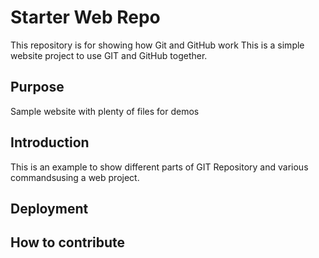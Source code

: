 # Starter Web Repo

This repository is for showing how Git and GitHub work
This is a simple website project to use GIT and GitHub together.

## Purpose

Sample website with plenty of files for demos

## Introduction

This is an example to show different parts of GIT Repository and various commandsusing a web project.

## Deployment 

## How to contribute